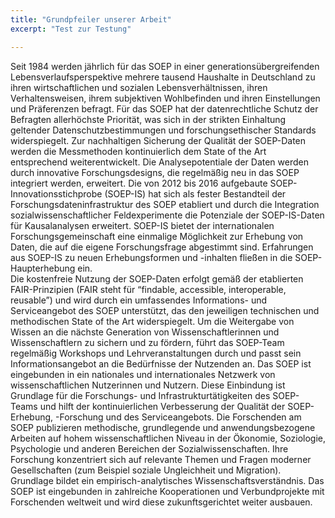 ```yaml
---
title: "Grundpfeiler unserer Arbeit"
excerpt: "Test zur Testung"

---
```


Seit 1984 werden jährlich für das SOEP in einer generationsübergreifenden Lebensverlaufsperspektive mehrere tausend Haushalte in Deutschland zu ihren wirtschaftlichen und sozialen Lebensverhältnissen, ihren Verhaltensweisen, ihrem subjektiven Wohlbefinden und ihren Einstellungen und Präferenzen befragt.
Für das SOEP hat der datenrechtliche Schutz der Befragten allerhöchste Priorität, was sich in der strikten Einhaltung geltender Datenschutzbestimmungen und forschungsethischer Standards widerspiegelt.
Zur nachhaltigen Sicherung der Qualität der SOEP-Daten werden die Messmethoden kontinuierlich dem State of the Art entsprechend weiterentwickelt. Die Analysepotentiale der Daten werden durch innovative Forschungsdesigns, die regelmäßig neu in das SOEP integriert werden, erweitert. Die von 2012 bis 2016 aufgebaute SOEP-Innovationsstichprobe (SOEP-IS) hat sich als fester Bestandteil der Forschungsdateninfrastruktur des SOEP etabliert und durch die Integration sozialwissenschaftlicher Feldexperimente die Potenziale der SOEP-IS-Daten für Kausalanalysen erweitert. SOEP-IS bietet der internationalen Forschungsgemeinschaft eine einmalige Möglichkeit zur Erhebung von Daten, die auf die eigene Forschungsfrage abgestimmt sind. Erfahrungen aus SOEP-IS zu neuen Erhebungsformen und -inhalten fließen in die SOEP-Haupterhebung ein.  
Die kostenfreie Nutzung der SOEP-Daten erfolgt gemäß der etablierten FAIR-Prinzipien (FAIR steht für “findable, accessible, interoperable, reusable”) und wird durch ein umfassendes Informations- und Serviceangebot des SOEP unterstützt, das den jeweiligen technischen und methodischen State of the Art widerspiegelt.
Um die Weitergabe von Wissen an die nächste Generation von Wissenschaftlerinnen und Wissenschaftlern zu sichern und zu fördern, führt das SOEP-Team regelmäßig Workshops und Lehrveranstaltungen durch und passt sein Informationsangebot an die Bedürfnisse der Nutzenden an.
Das SOEP ist eingebunden in ein nationales und internationales Netzwerk von wissenschaftlichen Nutzerinnen und Nutzern. Diese Einbindung ist Grundlage für die Forschungs- und Infrastrukturtätigkeiten des SOEP-Teams und hilft der kontinuierlichen Verbesserung der Qualität der SOEP-Erhebung, -Forschung und des Serviceangebots.
Die Forschenden am SOEP publizieren methodische, grundlegende und anwendungsbezogene Arbeiten auf hohem wissenschaftlichen Niveau in der Ökonomie, Soziologie, Psychologie und anderen Bereichen der Sozialwissenschaften. Ihre Forschung konzentriert sich auf relevante Themen und Fragen moderner Gesellschaften (zum Beispiel soziale Ungleichheit und Migration). Grundlage bildet ein empirisch-analytisches Wissenschaftsverständnis.
Das SOEP ist eingebunden in zahlreiche Kooperationen und Verbundprojekte mit Forschenden weltweit und wird diese zukunftsgerichtet weiter ausbauen.
